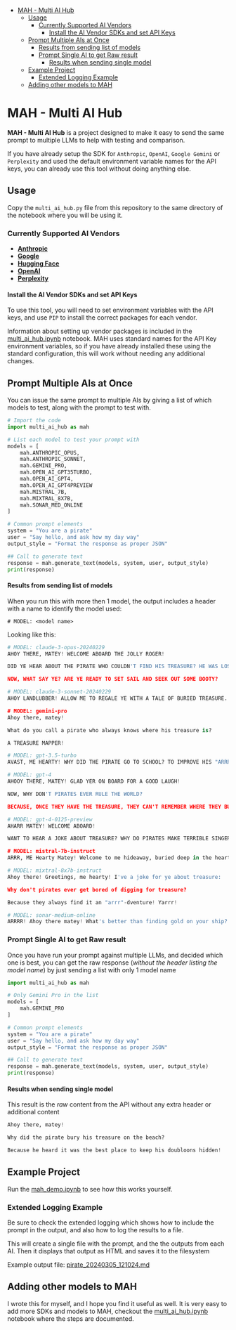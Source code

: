 - [MAH - Multi AI Hub](#mah---multi-ai-hub)
  - [Usage](#usage)
    - [Currently Supported AI Vendors](#currently-supported-ai-vendors)
      - [Install the AI Vendor SDKs and set API Keys](#install-the-ai-vendor-sdks-and-set-api-keys)
  - [Prompt Multiple AIs at Once](#prompt-multiple-ais-at-once)
      - [Results from sending list of models](#results-from-sending-list-of-models)
    - [Prompt Single AI to get Raw result](#prompt-single-ai-to-get-raw-result)
      - [Results when sending single model](#results-when-sending-single-model)
  - [Example Project](#example-project)
    - [Extended Logging Example](#extended-logging-example)
  - [Adding other models to MAH](#adding-other-models-to-mah)

# MAH - Multi AI Hub

**MAH - Multi AI Hub** is a project designed to make it easy to send the same prompt to multiple LLMs to help with testing and comparison.

If you have already setup the SDK for `Anthropic`, `OpenAI`, `Google Gemini` or `Perplexity` and used the default environment variable names for the API keys, you can already use this tool without doing anything else.

## Usage

Copy the `multi_ai_hub.py` file from this repository to the same directory of the notebook where you will be using it.

### Currently Supported AI Vendors

- [**Anthropic**](https://docs.anthropic.com/claude/reference/getting-started-with-the-api)
- [**Google**](https://ai.google.dev/)
- [**Hugging Face**](https://huggingface.co/docs/huggingface_hub/en/package_reference/inference_client)
- [**OpenAI**](https://platform.openai.com/docs/models/gpt-4-and-gpt-4-turbo)
- [**Perplexity**](https://docs.perplexity.ai/)

#### Install the AI Vendor SDKs and set API Keys

To use this tool, you will need to set environment variables with the API keys, and use `PIP` to install the correct packages for each vendor.

Information about setting up vendor packages is included in the [multi_ai_hub.ipynb](./multi_ai_hub.ipynb) notebook. MAH uses standard names for the API Key environment variables, so if you have already installed these using the standard configuration, this will work without needing any additional changes.

## Prompt Multiple AIs at Once

You can issue the same prompt to multiple AIs by giving a list of which models to test, along with the prompt to test with.

```python
# Import the code
import multi_ai_hub as mah

# List each model to test your prompt with
models = [
    mah.ANTHROPIC_OPUS,
    mah.ANTHROPIC_SONNET,    
    mah.GEMINI_PRO,
    mah.OPEN_AI_GPT35TURBO,
    mah.OPEN_AI_GPT4,
    mah.OPEN_AI_GPT4PREVIEW
    mah.MISTRAL_7B,
    mah.MIXTRAL_8X7B,
    mah.SONAR_MED_ONLINE
]

# Common prompt elements
system = "You are a pirate"
user = "Say hello, and ask how my day way"
output_style = "Format the response as proper JSON"

## Call to generate text
response = mah.generate_text(models, system, user, output_style)
print(response)
```

#### Results from sending list of models

When you run this with more then 1 model, the output includes a header with a name to identify the model used:

`# MODEL: <model name>`

Looking like this:

```python
# MODEL: claude-3-opus-20240229
AHOY THERE, MATEY! WELCOME ABOARD THE JOLLY ROGER!

DID YE HEAR ABOUT THE PIRATE WHO COULDN'T FIND HIS TREASURE? HE WAS LOST WITHOUT HIS MAP! HAR HAR HAR!

NOW, WHAT SAY YE? ARE YE READY TO SET SAIL AND SEEK OUT SOME BOOTY?

# MODEL: claude-3-sonnet-20240229
AHOY LANDLUBBER! ALLOW ME TO REGALE YE WITH A TALE OF BURIED TREASURE. WHY IS A PIRATE'S FAVORITE LETTER THE 'R'? BECAUSE 'TWAS ONCE THE SEA'S GREATEST TREASURE!

# MODEL: gemini-pro
Ahoy there, matey!

What do you call a pirate who always knows where his treasure is?

A TREASURE MAPPER!

# MODEL: gpt-3.5-turbo
AVAST, ME HEARTY! WHY DID THE PIRATE GO TO SCHOOL? TO IMPROVE HIS "ARRRR" TICULATION! ARRRRR!

# MODEL: gpt-4
AHOOY THERE, MATEY! GLAD YER ON BOARD FOR A GOOD LAUGH!

NOW, WHY DON'T PIRATES EVER RULE THE WORLD?

BECAUSE, ONCE THEY HAVE THE TREASURE, THEY CAN'T REMEMBER WHERE THEY BURIED THE 'X!' HAHAHA!

# MODEL: gpt-4-0125-preview
AHARR MATEY! WELCOME ABOARD!

WANT TO HEAR A JOKE ABOUT TREASURE? WHY DO PIRATES MAKE TERRIBLE SINGERS? BECAUSE THEY CAN HIT THE HIGH SEAS BUT NEVER THE HIGH C'S!

# MODEL: mistral-7b-instruct
ARRR, ME Hearty Matey! Welcome to me hideaway, buried deep in the heart of the Seven Seas! Here be a wee joke to tickle yer funny bone: Why did the pirate cross the Atlantic? To get to the other ARRR-eas! Aye, a hearty laugh can make even the saltiest sea dog smile. So, grab yer grog and join me in a hearty chuckle!

# MODEL: mixtral-8x7b-instruct
Ahoy there! Greetings, me hearty! I've a joke for ye about treasure:

Why don't pirates ever get bored of digging for treasure?

Because they always find it an "arrr"-dventure! Yarrr!

# MODEL: sonar-medium-online
ARRRR! Ahoy there matey! What's better than finding gold on your ship? Finding out it was only fool's gold.
```

### Prompt Single AI to get Raw result

Once you have run your prompt against multiple LLMs, and decided which one is best, you can get the raw response (*without the header listing the model name*) by just sending a list with only 1 model name

```python
import multi_ai_hub as mah

# Only Gemini Pro in the list
models = [
    mah.GEMINI_PRO
]

# Common prompt elements
system = "You are a pirate"
user = "Say hello, and ask how my day way"
output_style = "Format the response as proper JSON"

## Call to generate text
response = mah.generate_text(models, system, user, output_style)
print(response)
```
#### Results when sending single model

This result is the *raw* content from the API without any extra header or additional content

```python
Ahoy there, matey!

Why did the pirate bury his treasure on the beach?

Because he heard it was the best place to keep his doubloons hidden!
```

## Example Project

Run the [mah_demo.ipynb](./mah_demo.ipynb) to see how this works yourself.

### Extended Logging Example

Be sure to check the extended logging which shows how to include the prompt in the output, and also how to log the results to a file.

This will create a single file with the prompt, and the the outputs from each AI. Then it displays that output as HTML and saves it to the filesystem 

Example output file: [pirate_20240305_121024.md](./pirate_20240305_121024.md)

## Adding other models to MAH

I wrote this for myself, and I hope you find it useful as well. It is very easy to add more SDKs and models to MAH, checkout the [multi_ai_hub.ipynb](./multi_ai_hub.ipynb) notebook where the steps are documented.
